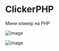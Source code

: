 # ClickerPHP
Мини кликер на PHP

![image](https://github.com/VladislaVFEABE/ClickerPHP/assets/104216804/552fcc2a-d01b-4c4d-a7b5-320ff47ebbd0)


![image](https://github.com/VladislaVFEABE/ClickerPHP/assets/104216804/c696aff7-e95e-41ee-a323-34a2b5605e71)
